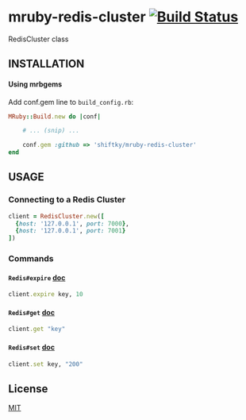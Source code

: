# mruby-redis-cluster   [![Build Status](https://travis-ci.org/shiftky/mruby-redis-cluster.svg?branch=master)](https://travis-ci.org/shiftky/mruby-redis-cluster)

RedisCluster class

## INSTALLATION

#### Using mrbgems

Add conf.gem line to `build_config.rb`:

```ruby
MRuby::Build.new do |conf|

    # ... (snip) ...

    conf.gem :github => 'shiftky/mruby-redis-cluster'
end
```

## USAGE

### Connecting to a Redis Cluster

```ruby
client = RedisCluster.new([
  {host: '127.0.0.1', port: 7000},
  {host: '127.0.0.1', port: 7001}
])
```

### Commands

#### `Redis#expire` [doc](http://redis.io/commands/expire)

```ruby
client.expire key, 10
```

#### `Redis#get` [doc](http://redis.io/commands/get)

```ruby
client.get "key"
```

#### `Redis#set` [doc](http://redis.io/commands/set)

```ruby
client.set key, "200"
```

## License

[MIT](https://github.com/shiftky/go-tmsh/blob/master/LICENSE)
